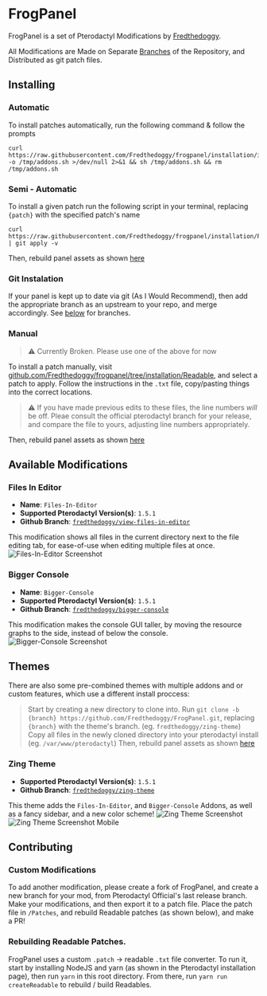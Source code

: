 # FrogPanel
FrogPanel is a set of Pterodactyl Modifications by [Fredthedoggy](https://github.com/Fredthedoggy).

All Modifications are Made on Separate [Branches](https://github.com/Fredthedoggy/frogpanel/branches) of the Repository, and Distributed as git patch files.

## Installing

### Automatic
To install patches automatically, run the following command & follow the prompts
```shell
curl https://raw.githubusercontent.com/Fredthedoggy/frogpanel/installation/install.sh -o /tmp/addons.sh >/dev/null 2>&1 && sh /tmp/addons.sh && rm /tmp/addons.sh
```

### Semi - Automatic
To install a given patch run the following script in your terminal, replacing `{patch}` with the specified patch's name
```shell
curl https://raw.githubusercontent.com/Fredthedoggy/frogpanel/installation/Patches/{patch}.patch | git apply -v
```
Then, rebuild panel assets as shown [here](https://pterodactyl.io/community/customization/panel.html)

### Git Instalation
If your panel is kept up to date via git (As I Would Recommend), then add the appropriate branch as an upstream to your repo, and merge accordingly.
See [below](#available-modifications) for branches.

### Manual

> :warning: Currently Broken. Please use one of the above for now

To install a patch manually, visit [github.com/Fredthedoggy/frogpanel/tree/installation/Readable](https://github.com/Fredthedoggy/frogpanel/tree/installation/Readable), and select a patch to apply.
Follow the instructions in the `.txt` file, copy/pasting things into the correct locations.

> :warning: If you have made previous edits to these files, the line numbers *will* be off. Pleae consult the official pterodactyl branch for your release, and compare the file to yours, adjusting line numbers appropriately.

Then, rebuild panel assets as shown [here](https://pterodactyl.io/community/customization/panel.html)

## Available Modifications

### Files In Editor
 - **Name**: `Files-In-Editor`
 - **Supported Pterodactyl Version(s)**: `1.5.1`
 - **Github Branch**: [`fredthedoggy/view-files-in-editor`](https://github.com/Fredthedoggy/frogpanel/tree/fredthedoggy/view-files-in-editor)

This modification shows all files in the current directory next to the file editing tab, for ease-of-use when editing multiple files at once.
![Files-In-Editor Screenshot](https://fredthedoggy.nothing-to-see-he.re/58NjuSMIW.png "Files-In-Editor")

### Bigger Console
- **Name**: `Bigger-Console`
- **Supported Pterodactyl Version(s)**: `1.5.1`
- **Github Branch**: [`fredthedoggy/bigger-console`](https://github.com/Fredthedoggy/frogpanel/tree/fredthedoggy/bigger-console)

This modification makes the console GUI taller, by moving the resource graphs to the side, instead of below the console.
![Bigger-Console Screenshot](https://fredthedoggy.nothing-to-see-he.re/593ltu4R8.png "Bigger-Console")

## Themes
There are also some pre-combined themes with multiple addons and or custom features, which use a different install proccess:
> Start by creating a new directory to clone into.
> Run `git clone -b {branch} https://github.com/Fredthedoggy/FrogPanel.git`, replacing `{branch}` with the theme's branch. (eg. `fredthedoggy/zing-theme`)
> Copy all files in the newly cloned directory into your pterodactyl install (eg. `/var/www/pterodactyl`)
> Then, rebuild panel assets as shown [here](https://pterodactyl.io/community/customization/panel.html)

### Zing Theme
- **Supported Pterodactyl Version(s)**: `1.5.1`
- **Github Branch**: [`fredthedoggy/zing-theme`](https://github.com/Fredthedoggy/frogpanel/tree/fredthedoggy/zing-theme)

This theme adds the `Files-In-Editor`, and `Bigger-Console` Addons, as well as a fancy sidebar, and a new color scheme!
![Zing Theme Screenshot](https://fredthedoggy.nothing-to-see-he.re/59jXfKib4.png "Zing Theme")
![Zing Theme Screenshot Mobile](https://fredthedoggy.nothing-to-see-he.re/59jXnJEpQ.gif "Zing Theme Mobile")

## Contributing

### Custom Modifications
To add another modification, please create a fork of FrogPanel, and create a new branch for your mod, from Pterodactyl Official's last release branch.
Make your modifications, and then export it to a patch file. Place the patch file in `/Patches`, and rebuild Readable patches (as shown below), and make a PR!

### Rebuilding Readable Patches.
FrogPanel uses a custom `.patch` -> readable `.txt` file converter. To run it, start by installing NodeJS and yarn (as shown in the Pterodactyl installation page), then run `yarn` in this  root directory. From there, run `yarn run createReadable` to rebuild / build Readables.
